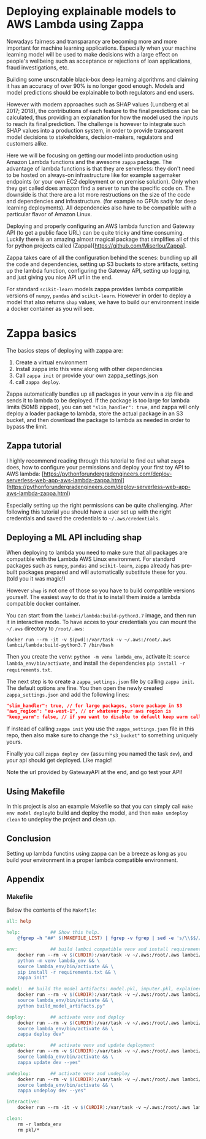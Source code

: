 # Deploying explainable models to AWS Lambda using Zappa

Nowadays fairness and transparancy are becoming more and more important for 
machine learning applications. Especially when your machine learning model will
be used to make decisions with a large effect on people's wellbeing such as
acceptance or rejections of loan applications, fraud investigations, etc. 

Building some unscrutable black-box deep learning algorithms and claiming it has
an accuracy of over 90% is no longer good enough. Models and model predictions 
should be explainable to both regulators and end users.

However with modern approaches such as SHAP values (Lundberg et al 2017; 2018), 
the contributions of each feature to the final predictions can be calculated, 
thus providing an  explanation for how the model used the inputs to reach
its final prediction. The challenge is 
however to integrate such SHAP values into a production system, in order to 
provide transparent model decisions to stakeholders, decision-makers, regulators 
and customers alike.

Here we will be focusing on getting our model into production using Amazon Lambda 
functions and the awesome `zappa` package. The advantage of lambda functions
is that they are serverless: they don't need to be hosted on always-on infrastructure
like for example sagemaker endpoints (or your own EC2 deployment or on premise
solution). Only when they get called does amazon find a server to run the
specific code on. The downside is that there are a lot more restructions on
the size of the code and dependencies and infrastructure. (for example no GPUs 
sadly for deep learning deployments). All dependencies also have to be 
compatible with a particular flavor of Amazon Linux. 

Deploying and properly configuring an AWS lambda function and Gateway API (to
get a public face URL) can be quite tricky
and time consuming. Luckily there is an amazing almost magical package that simplifies all
of this for python projects called (Zappa)[https://github.com/Miserlou/Zappa].

Zappa takes care of all the configuration behind the scenes: bundling up all the code
and dependencies, setting up S3 buckets to store artifacts, 
setting up the lambda function, configuring the Gateway API, setting up logging, 
and just giving you nice API url in the end. 

For standard `scikit-learn` models zappa provides lambda compatible versions
of `numpy`, `pandas` and `scikit-learn`. However in order to deploy a model
that also returns `shap` values, we have to build our environment inside a docker
container as you will see.

# Zappa basics

The basics steps of deploying with zappa are:

1. Create a virtual environment
2. Install zappa into this venv along with other dependencies
3. Call `zappa init` or provide your own zappa_settings.json
4. call `zappa deploy`. 

Zappa automatically bundles up all packages in your venv in a zip file and sends
it to lambda to be deployed. If the package is too large for lambda limits (50MB zipped),
you can set `"slim_handler": true`, and zappa will only deploy a loader package to lambda,
store the actual package in an S3 bucket, and then download the package to lambda 
as needed in order to bypass the limit. 

## Zappa tutorial 
I highly recommend reading through this tutorial to find out what `zappa` does,
how to configure your permissions and deploy your first toy API to AWS lambda:
[https://pythonforundergradengineers.com/deploy-serverless-web-app-aws-lambda-zappa.html]
(https://pythonforundergradengineers.com/deploy-serverless-web-app-aws-lambda-zappa.html)

Especially setting up the right permissions can be quite challenging. 
After following this tutorial you should have a user set up with the right
credentials and saved the credentials to `~/.aws/credentials`. 

## Deploying a ML API including shap

When deploying to lambda you need to make sure that all packages are compatible 
with the Lambda AWS Linux environment. For standard packages such as `numpy`, 
`pandas` and `scikit-learn`, `zappa` already has pre-built packages prepared 
and will automatically substitute these for you. (told you it was magic!)


However `shap` is not one of those so you have to build compatible versions yourself.
The easiest way to do that is to install them inside a lambda compatible docker
container.


You can start from the `lambci/lambda:build-python3.7` image, and then run it in 
interactive mode. To have acces to your credentials you can mount the `~/.aws`
 directory to `/root/.aws`:

``docker run --rm -it -v $(pwd):/var/task -v ~/.aws:/root/.aws lambci/lambda:build-python3.7 /bin/bash``

Then you create the venv: `python -m venv lambda_env`, activate it:
`source lambda_env/bin/activate`, and install the dependencies `pip install -r requirements.txt`. 

The next step is to create a `zappa_settings.json` file by calling `zappa init`. 
The default options are fine. You then open the newly created `zappa_settings.json` 
and add the following lines:

```json
"slim_handler": true, // for large packages, store package in S3
"aws_region": "eu-west-1", // or whatever your aws region is
"keep_warm": false, // if you want to disable to default keep warm callback
```

If instead of calling `zappa init` you use the `zappa_settings.json` file in 
this repo, then also make sure to change the `"s3_bucket"` to something uniquely yours. 

Finally you call `zappa deploy dev` (assuming you named the task `dev`), and your api 
should get deployed. Like magic!

Note the url provided by GatewayAPI at the end, and go test your API!

## Using Makefile

In this project is also an example Makefile so that you can simply call 
`make env model deploy`to build and deploy the model, and then 
`make undeploy clean` to undeploy the project and clean up.

## Conclusion

Setting up lambda functins using zappa can be a breeze as long as you
build your environment in a proper lambda compatible environment.


## Appendix

### Makefile

Below the contents of the `Makefile`:

```Makefile
all: help

help:           ## Show this help.
	@fgrep -h "##" $(MAKEFILE_LIST) | fgrep -v fgrep | sed -e 's/\\$$//' | sed -e 's/##//'

env:  			## build lambci compatible venv and install requirements.txt
	docker run --rm -v $(CURDIR):/var/task -v ~/.aws:/root/.aws lambci/lambda:build-python3.7 /bin/bash -c " \
	python -m venv lambda_env && \
	source lambda_env/bin/activate && \
	pip install -r requirements.txt && \
    zappa init"

model: 	## build the model artifacts: model.pkl, imputer.pkl, explainer.pkl
	docker run --rm -v $(CURDIR):/var/task -v ~/.aws:/root/.aws lambci/lambda:build-python3.7 /bin/bash -c " \
	source lambda_env/bin/activate && \
	python build_model_artifacts.py"

deploy:			## activate venv and deploy
	docker run --rm -v $(CURDIR):/var/task -v ~/.aws:/root/.aws lambci/lambda:build-python3.7 /bin/bash -c "\
	source lambda_env/bin/activate && \
	zappa deploy dev"

update:			## activate venv and update deployment
	docker run --rm -v $(CURDIR):/var/task -v ~/.aws:/root/.aws lambci/lambda:build-python3.7 /bin/bash -c "\
	source lambda_env/bin/activate && \
	zappa update dev --yes"

undeploy:		## activate venv and undeploy
	docker run --rm -v $(CURDIR):/var/task -v ~/.aws:/root/.aws lambci/lambda:build-python3.7 /bin/bash -c "\
	source lambda_env/bin/activate && \
	zappa undeploy dev --yes"

interactive:
	docker run --rm -it -v $(CURDIR):/var/task -v ~/.aws:/root/.aws lambci/lambda:build-python3.7 /bin/bash 

clean: 
	rm -r lambda_env
	rm pkl/*
```
